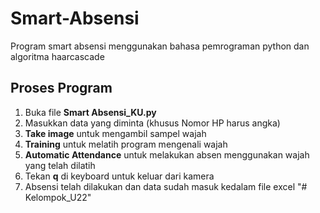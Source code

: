 # Smart-Absensi

Program smart absensi menggunakan bahasa pemrograman python dan algoritma haarcascade

## Proses Program

1. Buka file **Smart Absensi_KU.py**
2. Masukkan data yang diminta (khusus Nomor HP harus angka)
3. **Take image** untuk mengambil sampel wajah
4. **Training** untuk melatih program mengenali wajah
5. **Automatic Attendance** untuk melakukan absen menggunakan wajah yang telah dilatih
6. Tekan **q** di keyboard untuk keluar dari kamera
7. Absensi telah dilakukan dan data sudah masuk kedalam file excel
"# Kelompok_U22" 
